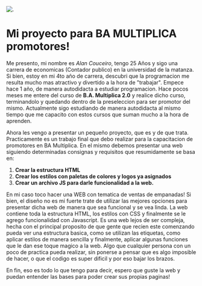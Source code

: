 ![.](https://i0.wp.com/www.barriada.com.ar/wp-content/uploads/2021/04/BAMultiplica.jpg?fit=500%2C392&ssl=1&resize=350%2C200)
# Mi proyecto para BA MULTIPLICA promotores!

Me presento, mi nombre es *Alan Couceiro*, tengo 25 Años y sigo una carrera de economicas (Contador publico) en la universidad de la matanza. Si bien, estoy en mi 4to año de carrera, descubri que la programacion me resulta mucho mas atractivo y divertido a la hora de "trabajar". Empece hace 1 año, de manera autodidacta a estudiar programacion. Hace pocos meses me entere del curso de **B.A. Multiplica 2.0** y realice dicho curso, terminandolo y quedando dentro de la preseleccion para ser promotor del mismo. Actualmente sigo estudiando de manera autodidacta al mismo tiempo que me capacito con estos cursos que suman mucho a la hora de aprenden.

Ahora les vengo a presentar un pequeño proyecto, que es y de que trata.
Practicamente es un trabajo final que debo realizar para la capacitacion de promotores en BA Multiplica. En el mismo debemos presentar una web siguiendo determinadas consignas y requisitos que resumidamente se basa en:
1. **Crear la estructura HTML**
2. **Crear los estilos con paletas de colores y logos ya asignados**
3. **Crear un archivo JS para darle funcionalidad a la web.**

En mi caso toco hacer una WEB con tematica de ventas de empanadas! Si bien, el diseño no es mi fuerte trate de utilizar las mejores opciones para presentar dicha web de manera que sea funcional y se vea linda.
La web contiene toda la estructura HTML, los estilos con CSS y finalmente se le agrego funcionalidad con Javascript. Es una web lejos de ser compleja, hecha con el principal proposito de que gente que recien este comenzando pueda ver una estructura basica, como se utilizan las etiquetas, como aplicar estilos de manera sencilla y finalmente, aplicar algunas funciones que le dan ese toque magico a la web. Algo que cualquier persona con un poco de practica pueda realizar, sin ponerse a pensar que es algo imposible de hacer, o que el codigo es super dificil y por eso bajar los brazos.

En fin, eso es todo lo que tengo para decir, espero que guste la web y puedan entender las bases para poder crear sus propias paginas!
